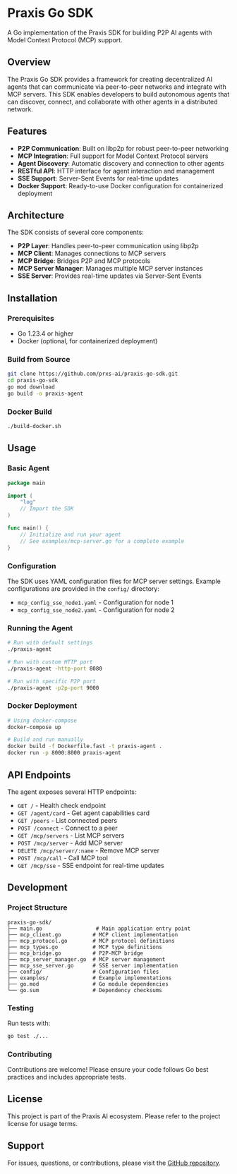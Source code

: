 # Praxis Go SDK

A Go implementation of the Praxis SDK for building P2P AI agents with Model Context Protocol (MCP) support.

## Overview

The Praxis Go SDK provides a framework for creating decentralized AI agents that can communicate via peer-to-peer networks and integrate with MCP servers. This SDK enables developers to build autonomous agents that can discover, connect, and collaborate with other agents in a distributed network.

## Features

- **P2P Communication**: Built on libp2p for robust peer-to-peer networking
- **MCP Integration**: Full support for Model Context Protocol servers
- **Agent Discovery**: Automatic discovery and connection to other agents
- **RESTful API**: HTTP interface for agent interaction and management
- **SSE Support**: Server-Sent Events for real-time updates
- **Docker Support**: Ready-to-use Docker configuration for containerized deployment

## Architecture

The SDK consists of several core components:

- **P2P Layer**: Handles peer-to-peer communication using libp2p
- **MCP Client**: Manages connections to MCP servers
- **MCP Bridge**: Bridges P2P and MCP protocols
- **MCP Server Manager**: Manages multiple MCP server instances
- **SSE Server**: Provides real-time updates via Server-Sent Events

## Installation

### Prerequisites

- Go 1.23.4 or higher
- Docker (optional, for containerized deployment)

### Build from Source

```bash
git clone https://github.com/prxs-ai/praxis-go-sdk.git
cd praxis-go-sdk
go mod download
go build -o praxis-agent
```

### Docker Build

```bash
./build-docker.sh
```

## Usage

### Basic Agent

```go
package main

import (
    "log"
    // Import the SDK
)

func main() {
    // Initialize and run your agent
    // See examples/mcp-server.go for a complete example
}
```

### Configuration

The SDK uses YAML configuration files for MCP server settings. Example configurations are provided in the `config/` directory:

- `mcp_config_sse_node1.yaml` - Configuration for node 1
- `mcp_config_sse_node2.yaml` - Configuration for node 2

### Running the Agent

```bash
# Run with default settings
./praxis-agent

# Run with custom HTTP port
./praxis-agent -http-port 8080

# Run with specific P2P port
./praxis-agent -p2p-port 9000
```

### Docker Deployment

```bash
# Using docker-compose
docker-compose up

# Build and run manually
docker build -f Dockerfile.fast -t praxis-agent .
docker run -p 8000:8000 praxis-agent
```

## API Endpoints

The agent exposes several HTTP endpoints:

- `GET /` - Health check endpoint
- `GET /agent/card` - Get agent capabilities card
- `GET /peers` - List connected peers
- `POST /connect` - Connect to a peer
- `GET /mcp/servers` - List MCP servers
- `POST /mcp/server` - Add MCP server
- `DELETE /mcp/server/:name` - Remove MCP server
- `POST /mcp/call` - Call MCP tool
- `GET /mcp/sse` - SSE endpoint for real-time updates

## Development

### Project Structure

```
praxis-go-sdk/
├── main.go                 # Main application entry point
├── mcp_client.go          # MCP client implementation
├── mcp_protocol.go        # MCP protocol definitions
├── mcp_types.go           # MCP type definitions
├── mcp_bridge.go          # P2P-MCP bridge
├── mcp_server_manager.go  # MCP server management
├── mcp_sse_server.go      # SSE server implementation
├── config/                # Configuration files
├── examples/              # Example implementations
├── go.mod                 # Go module dependencies
└── go.sum                 # Dependency checksums
```

### Testing

Run tests with:

```bash
go test ./...
```

### Contributing

Contributions are welcome! Please ensure your code follows Go best practices and includes appropriate tests.

## License

This project is part of the Praxis AI ecosystem. Please refer to the project license for usage terms.

## Support

For issues, questions, or contributions, please visit the [GitHub repository](https://github.com/prxs-ai/praxis-go-sdk).